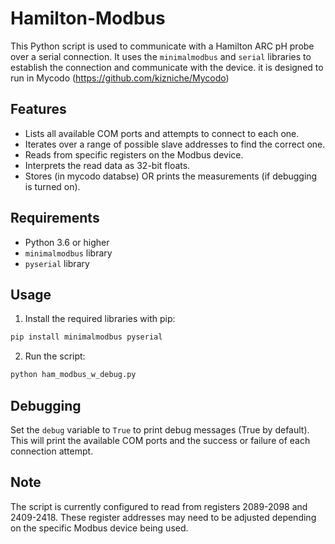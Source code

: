 # Hamilton-Modbus

This Python script is used to communicate with a Hamilton ARC pH probe over a serial connection. It uses the `minimalmodbus` and `serial` libraries to establish the connection and communicate with the device.
it is designed to run in Mycodo (https://github.com/kizniche/Mycodo)

## Features

- Lists all available COM ports and attempts to connect to each one.
- Iterates over a range of possible slave addresses to find the correct one.
- Reads from specific registers on the Modbus device.
- Interprets the read data as 32-bit floats.
- Stores (in mycodo databse) OR prints the measurements (if debugging is turned on).

## Requirements

- Python 3.6 or higher
- `minimalmodbus` library
- `pyserial` library

## Usage

1. Install the required libraries with pip:

```bash
pip install minimalmodbus pyserial
```

2. Run the script:

```bash
python ham_modbus_w_debug.py
```

## Debugging

Set the `debug` variable to `True` to print debug messages (True by default). This will print the available COM ports and the success or failure of each connection attempt.

## Note

The script is currently configured to read from registers 2089-2098 and 2409-2418. These register addresses may need to be adjusted depending on the specific Modbus device being used.

